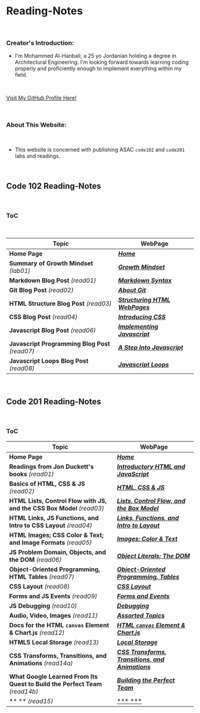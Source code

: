 # Reading-Notes

<br>

### Creator's Introduction:

- I'm Mohammed Al-Hanbali, a 25 yo Jordanian holding a degree in Architectural Engineering.
 I'm looking forward towards learning coding properly and proficiently enough to implement everything within my field.

<br>

[Visit My GitHub Profile Here!](https://github.com/Moha-AlHanbali)

<br>

### About This Website:

<br>

- This website is concerned with publishing ASAC `code102` and `code201` labs and readings.

<br>

## Code 102 Reading-Notes

<br>

### ToC

<br>

**Topic**                                         |   **WebPage**
--------------------------------------------------|--------------------------------------------------
**Home Page**                                     |  [***Home***](README.md)
**Summary of Growth Mindset** *(lab01)*           |  [***Growth Mindset***](lab01.md)
**Markdown Blog Post** *(read01)*                 |  [***Markdown Syntax***](read01.md)
**Git Blog Post** *(read02)*                      |  [***About Git***](read02.md)
**HTML Structure Blog Post** *(read03)*           |  [***Structuring HTML WebPages***](read03.md)
**CSS Blog Post** *(read04)*                      |  [***Introducing CSS***](read04.md)
**Javascript Blog Post** *(read06)*               |  [***Implementing Javascript***](read06.md)
**Javascript Programming Blog Post** *(read07)*   |  [***A Step Into Javascript***](read07.md)
**Javascript Loops Blog Post** *(read08)*         |  [***Javascript Loops***](read08.md)

<br>

## Code 201 Reading-Notes

<br>

### ToC

**Topic**                                                                   |   **WebPage**
----------------------------------------------------------------------------|--------------------------------------------------
**Home Page**                                                               |  [***Home***](README.md)
**Readings from Jon Duckett's books** *(read01)*                            |  [***Introductory HTML and JavaScript***](class-01.md)
**Basics of HTML, CSS & JS** *(read02)*                                     |  [***HTML, CSS & JS***](class-02.md)
**HTML Lists, Control Flow with JS, and the CSS Box Model** *(read03)*      |  [***Lists, Control Flow, and the Box Model***](class-03.md)
**HTML Links, JS Functions, and Intro to CSS Layout** *(read04)*            |  [***Links, Functions, and Intro to Layout***](class-04.md)
**HTML Images; CSS Color & Text; and Image Formats** *(read05)*             |  [***Images; Color & Text***](class-05.md)
**JS Problem Domain, Objects, and the DOM** *(read06)*                      |  [***Object Literals; The DOM***](class-06.md)
**Object-Oriented Programming, HTML Tables** *(read07)*                     |  [***Object-Oriented Programming, Tables***](class-07.md)
**CSS Layout** *(read08)*                                                   |  [***CSS Layout***](class-08.md)
**Forms and JS Events** *(read09)*                                          |  [***Forms and Events***](class-09.md)
**JS Debugging** *(read10)*                                                 |  [***Debugging***](class-10.md)
**Audio, Video, Images** *(read11)*                                         |  [***Assorted Topics***](class-11.md)
**Docs for the HTML `canvas` Element & Chart.js** *(read12)*                |  [***HTML `canvas` Element & Chart.js***](class-12.md)
**HTML5  Local Storage** *(read13)*                                         |  [***Local Storage***](class-13.md)
**CSS Transforms, Transitions, and Animations** *(read14a)*                 |  [***CSS Transforms, Transitions, and Animations***](class-14a.md)
**What Google Learned From Its Quest to Build the Perfect Team** *(read14b)*|  [***Building the Perfect Team***](class-14b.md)
** ** *(read15)*                                                            |  [*** ***](.md)

